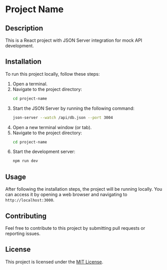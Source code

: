 # Project Name

## Description

This is a React project with JSON Server integration for mock API development.

## Installation

To run this project locally, follow these steps:

1. Open a terminal.
2. Navigate to the project directory:
    ```bash
    cd project-name
    ```
3. Start the JSON Server by running the following command:
    ```bash
    json-server --watch /api/db.json --port 3004
    ```
4. Open a new terminal window (or tab).
5. Navigate to the project directory:
    ```bash
    cd project-name
    ```
6. Start the development server:
    ```bash
    npm run dev
    ```

## Usage

After following the installation steps, the project will be running locally. You can access it by opening a web browser and navigating to `http://localhost:3000`.

## Contributing

Feel free to contribute to this project by submitting pull requests or reporting issues.

## License

This project is licensed under the [MIT License](LICENSE).
